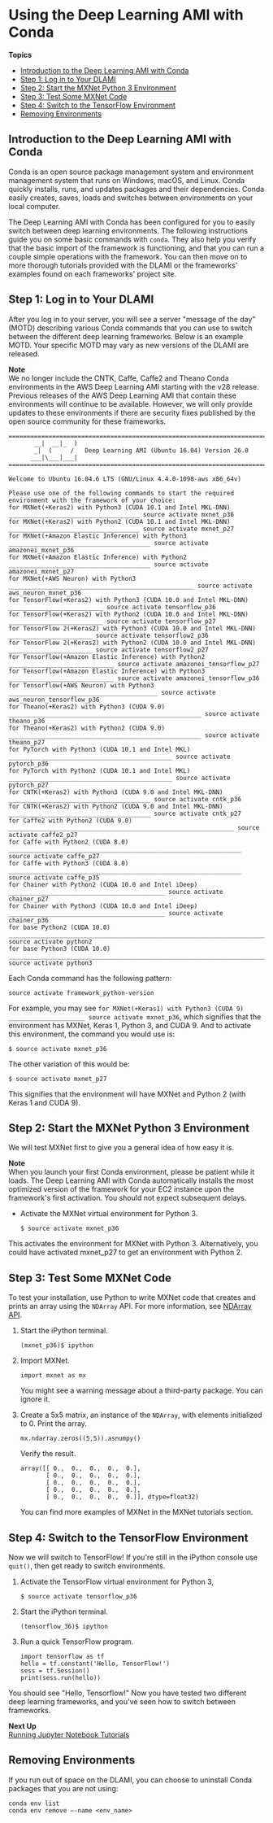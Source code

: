 # Using the Deep Learning AMI with Conda<a name="tutorial-conda"></a>

**Topics**
+ [Introduction to the Deep Learning AMI with Conda](#tutorial-conda-overview)
+ [Step 1: Log in to Your DLAMI](#tutorial-conda-login)
+ [Step 2: Start the MXNet Python 3 Environment](#tutorial-conda-switch-mxnet)
+ [Step 3: Test Some MXNet Code](#tutorial-conda-test-mxnet)
+ [Step 4: Switch to the TensorFlow Environment](#tutorial-conda-switch-tf)
+ [Removing Environments](#tutorial-conda-remove-env)

## Introduction to the Deep Learning AMI with Conda<a name="tutorial-conda-overview"></a>

Conda is an open source package management system and environment management system that runs on Windows, macOS, and Linux\. Conda quickly installs, runs, and updates packages and their dependencies\. Conda easily creates, saves, loads and switches between environments on your local computer\.

The Deep Learning AMI with Conda has been configured for you to easily switch between deep learning environments\. The following instructions guide you on some basic commands with `conda`\. They also help you verify that the basic import of the framework is functioning, and that you can run a couple simple operations with the framework\. You can then move on to more thorough tutorials provided with the DLAMI or the frameworks' examples found on each frameworks' project site\.

## Step 1: Log in to Your DLAMI<a name="tutorial-conda-login"></a>

After you log in to your server, you will see a server "message of the day" \(MOTD\) describing various Conda commands that you can use to switch between the different deep learning frameworks\. Below is an example MOTD\. Your specific MOTD may vary as new versions of the DLAMI are released\.

**Note**  
We no longer include the CNTK, Caffe, Caffe2 and Theano Conda environments in the AWS Deep Learning AMI starting with the v28 release\. Previous releases of the AWS Deep Learning AMI that contain these environments will continue to be available\. However, we will only provide updates to these environments if there are security fixes published by the open source community for these frameworks\.

```
=============================================================================
       __|  __|_  )
       _|  (     /   Deep Learning AMI (Ubuntu 16.04) Version 26.0
      ___|\___|___|
=============================================================================

Welcome to Ubuntu 16.04.6 LTS (GNU/Linux 4.4.0-1098-aws x86_64v)

Please use one of the following commands to start the required environment with the framework of your choice:
for MXNet(+Keras2) with Python3 (CUDA 10.1 and Intel MKL-DNN) ____________________________________ source activate mxnet_p36
for MXNet(+Keras2) with Python2 (CUDA 10.1 and Intel MKL-DNN) ____________________________________ source activate mxnet_p27
for MXNet(+Amazon Elastic Inference) with Python3 _______________________________________ source activate amazonei_mxnet_p36
for MXNet(+Amazon Elastic Inference) with Python2 _______________________________________ source activate amazonei_mxnet_p27
for MXNet(+AWS Neuron) with Python3 ___________________________________________________ source activate aws_neuron_mxnet_p36
for TensorFlow(+Keras2) with Python3 (CUDA 10.0 and Intel MKL-DNN) __________________________ source activate tensorflow_p36
for TensorFlow(+Keras2) with Python2 (CUDA 10.0 and Intel MKL-DNN) __________________________ source activate tensorflow_p27
for TensorFlow 2(+Keras2) with Python3 (CUDA 10.0 and Intel MKL-DNN) _______________________ source activate tensorflow2_p36
for TensorFlow 2(+Keras2) with Python2 (CUDA 10.0 and Intel MKL-DNN) _______________________ source activate tensorflow2_p27
for Tensorflow(+Amazon Elastic Inference) with Python2 _____________________________ source activate amazonei_tensorflow_p27
for Tensorflow(+Amazon Elastic Inference) with Python3 _____________________________ source activate amazonei_tensorflow_p36
for Tensorflow(+AWS Neuron) with Python3 _________________________________________ source activate aws_neuron_tensorflow_p36
for Theano(+Keras2) with Python3 (CUDA 9.0) _____________________________________________________ source activate theano_p36
for Theano(+Keras2) with Python2 (CUDA 9.0) _____________________________________________________ source activate theano_p27
for PyTorch with Python3 (CUDA 10.1 and Intel MKL) _____________________________________________ source activate pytorch_p36
for PyTorch with Python2 (CUDA 10.1 and Intel MKL) _____________________________________________ source activate pytorch_p27
for CNTK(+Keras2) with Python3 (CUDA 9.0 and Intel MKL-DNN) _______________________________________ source activate cntk_p36
for CNTK(+Keras2) with Python2 (CUDA 9.0 and Intel MKL-DNN) _______________________________________ source activate cntk_p27
for Caffe2 with Python2 (CUDA 9.0) ______________________________________________________________ source activate caffe2_p27
for Caffe with Python2 (CUDA 8.0) ________________________________________________________________ source activate caffe_p27
for Caffe with Python3 (CUDA 8.0) ________________________________________________________________ source activate caffe_p35
for Chainer with Python2 (CUDA 10.0 and Intel iDeep) ___________________________________________ source activate chainer_p27
for Chainer with Python3 (CUDA 10.0 and Intel iDeep) ___________________________________________ source activate chainer_p36
for base Python2 (CUDA 10.0) _______________________________________________________________________ source activate python2
for base Python3 (CUDA 10.0) _______________________________________________________________________ source activate python3
```

Each Conda command has the following pattern:

`source activate framework_python-version`

For example, you may see `for MXNet(+Keras1) with Python3 (CUDA 9) _____________________ source activate mxnet_p36`, which signifies that the environment has MXNet, Keras 1, Python 3, and CUDA 9\. And to activate this environment, the command you would use is:

```
$ source activate mxnet_p36
```

The other variation of this would be:

```
$ source activate mxnet_p27
```

This signifies that the environment will have MXNet and Python 2 \(with Keras 1 and CUDA 9\)\.

## Step 2: Start the MXNet Python 3 Environment<a name="tutorial-conda-switch-mxnet"></a>

We will test MXNet first to give you a general idea of how easy it is\.

**Note**  
When you launch your first Conda environment, please be patient while it loads\. The Deep Learning AMI with Conda automatically installs the most optimized version of the framework for your EC2 instance upon the framework's first activation\. You should not expect subsequent delays\.
+ Activate the MXNet virtual environment for Python 3\.

  ```
  $ source activate mxnet_p36
  ```

This activates the environment for MXNet with Python 3\. Alternatively, you could have activated mxnet\_p27 to get an environment with Python 2\.

## Step 3: Test Some MXNet Code<a name="tutorial-conda-test-mxnet"></a>

To test your installation, use Python to write MXNet code that creates and prints an array using the `NDArray` API\. For more information, see [NDArray API](https://mxnet.incubator.apache.org/api/python/ndarray/ndarray.html)\.

1. Start the iPython terminal\.

   ```
   (mxnet_p36)$ ipython
   ```

1. Import MXNet\.

   ```
   import mxnet as mx
   ```

   You might see a warning message about a third\-party package\. You can ignore it\.

1. Create a 5x5 matrix, an instance of the `NDArray`, with elements initialized to 0\. Print the array\.

   ```
   mx.ndarray.zeros((5,5)).asnumpy()
   ```

   Verify the result\.

   ```
   array([[ 0.,  0.,  0.,  0.,  0.],
          [ 0.,  0.,  0.,  0.,  0.],
          [ 0.,  0.,  0.,  0.,  0.],
          [ 0.,  0.,  0.,  0.,  0.],
          [ 0.,  0.,  0.,  0.,  0.]], dtype=float32)
   ```

   You can find more examples of MXNet in the MXNet tutorials section\.

## Step 4: Switch to the TensorFlow Environment<a name="tutorial-conda-switch-tf"></a>

Now we will switch to TensorFlow\! If you're still in the iPython console use `quit()`, then get ready to switch environments\.

1. Activate the TensorFlow virtual environment for Python 3,

   ```
   $ source activate tensorflow_p36
   ```

1. Start the iPython terminal\.

   ```
   (tensorflow_36)$ ipython
   ```

1. Run a quick TensorFlow program\.

   ```
   import tensorflow as tf
   hello = tf.constant('Hello, TensorFlow!')
   sess = tf.Session()
   print(sess.run(hello))
   ```

You should see "Hello, Tensorflow\!" Now you have tested two different deep learning frameworks, and you've seen how to switch between frameworks\.

**Next Up**  
[Running Jupyter Notebook Tutorials](tutorial-jupyter.md)

## Removing Environments<a name="tutorial-conda-remove-env"></a>

If you run out of space on the DLAMI, you can choose to uninstall Conda packages that you are not using:

```
conda env list
conda env remove –-name <env_name>
```